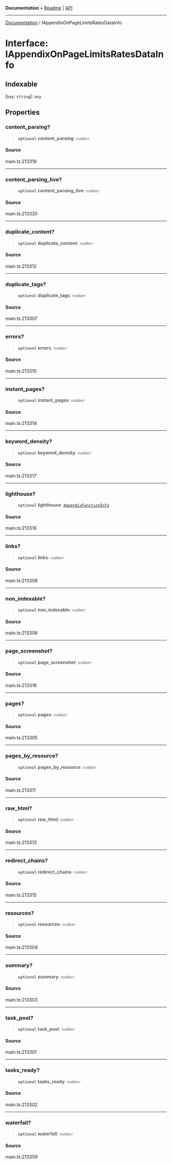 **Documentation** • [Readme](../README.md) \| [API](../globals.md)

***

[Documentation](../README.md) / IAppendixOnPageLimitsRatesDataInfo

# Interface: IAppendixOnPageLimitsRatesDataInfo

## Indexable

 \[`key`: `string`\]: `any`

## Properties

### content\_parsing?

> **`optional`** **content\_parsing**: `number`

#### Source

main.ts:213319

***

### content\_parsing\_live?

> **`optional`** **content\_parsing\_live**: `number`

#### Source

main.ts:213320

***

### duplicate\_content?

> **`optional`** **duplicate\_content**: `number`

#### Source

main.ts:213312

***

### duplicate\_tags?

> **`optional`** **duplicate\_tags**: `number`

#### Source

main.ts:213307

***

### errors?

> **`optional`** **errors**: `number`

#### Source

main.ts:213310

***

### instant\_pages?

> **`optional`** **instant\_pages**: `number`

#### Source

main.ts:213314

***

### keyword\_density?

> **`optional`** **keyword\_density**: `number`

#### Source

main.ts:213317

***

### lighthouse?

> **`optional`** **lighthouse**: [`AppendixFunctionInfo`](../classes/AppendixFunctionInfo.md)

#### Source

main.ts:213316

***

### links?

> **`optional`** **links**: `number`

#### Source

main.ts:213308

***

### non\_indexable?

> **`optional`** **non\_indexable**: `number`

#### Source

main.ts:213306

***

### page\_screenshot?

> **`optional`** **page\_screenshot**: `number`

#### Source

main.ts:213318

***

### pages?

> **`optional`** **pages**: `number`

#### Source

main.ts:213305

***

### pages\_by\_resource?

> **`optional`** **pages\_by\_resource**: `number`

#### Source

main.ts:213311

***

### raw\_html?

> **`optional`** **raw\_html**: `number`

#### Source

main.ts:213313

***

### redirect\_chains?

> **`optional`** **redirect\_chains**: `number`

#### Source

main.ts:213315

***

### resources?

> **`optional`** **resources**: `number`

#### Source

main.ts:213304

***

### summary?

> **`optional`** **summary**: `number`

#### Source

main.ts:213303

***

### task\_post?

> **`optional`** **task\_post**: `number`

#### Source

main.ts:213301

***

### tasks\_ready?

> **`optional`** **tasks\_ready**: `number`

#### Source

main.ts:213302

***

### waterfall?

> **`optional`** **waterfall**: `number`

#### Source

main.ts:213309
